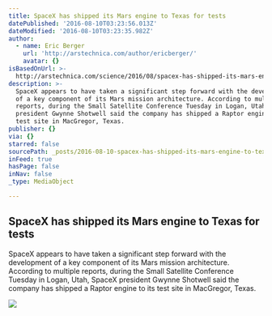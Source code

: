 ```yaml
---
title: SpaceX has shipped its Mars engine to Texas for tests
datePublished: '2016-08-10T03:23:56.013Z'
dateModified: '2016-08-10T03:23:35.982Z'
author:
  - name: Eric Berger
    url: 'http://arstechnica.com/author/ericberger/'
    avatar: {}
isBasedOnUrl: >-
  http://arstechnica.com/science/2016/08/spacex-has-shipped-its-mars-engine-to-texas-for-tests/
description: >-
  SpaceX appears to have taken a significant step forward with the development
  of a key component of its Mars mission architecture. According to multiple
  reports, during the Small Satellite Conference Tuesday in Logan, Utah, SpaceX
  president Gwynne Shotwell said the company has shipped a Raptor engine to its
  test site in MacGregor, Texas.
publisher: {}
via: {}
starred: false
sourcePath: _posts/2016-08-10-spacex-has-shipped-its-mars-engine-to-texas-for-tests.md
inFeed: true
hasPage: false
inNav: false
_type: MediaObject

---
```

<article style=""><h1>SpaceX has shipped its Mars engine to Texas for tests</h1><p>SpaceX appears to have taken a significant step forward with the development of a key component of its Mars mission architecture. According to multiple reports, during the Small Satellite Conference Tuesday in Logan, Utah, SpaceX president Gwynne Shotwell said the company has shipped a Raptor engine to its test site in MacGregor, Texas.</p><img src="http://cdn.arstechnica.net/wp-content/uploads/2016/08/10842548203_93f75a9043_k-640x426.jpg" /></article>